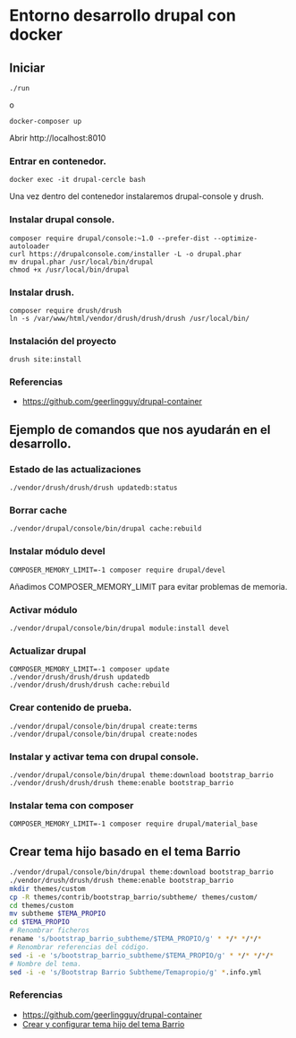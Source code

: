 # Entorno desarrollo drupal con docker

## Iniciar 

`./run`

o

`docker-composer up`

Abrir http://localhost:8010

### Entrar en contenedor.

`docker exec -it drupal-cercle bash`

Una vez dentro del contenedor instalaremos drupal-console y drush.

### Instalar drupal console.

```
composer require drupal/console:~1.0 --prefer-dist --optimize-autoloader
curl https://drupalconsole.com/installer -L -o drupal.phar
mv drupal.phar /usr/local/bin/drupal
chmod +x /usr/local/bin/drupal
```

### Instalar drush.

```
composer require drush/drush
ln -s /var/www/html/vendor/drush/drush/drush /usr/local/bin/
```

### Instalación del proyecto

`drush site:install`

### Referencias

- https://github.com/geerlingguy/drupal-container

## Ejemplo de comandos que nos ayudarán en el desarrollo.

### Estado de las actualizaciones

`./vendor/drush/drush/drush updatedb:status`

### Borrar cache

```
./vendor/drupal/console/bin/drupal cache:rebuild
```

### Instalar módulo devel

```
COMPOSER_MEMORY_LIMIT=-1 composer require drupal/devel
```

Añadimos COMPOSER_MEMORY_LIMIT para evitar problemas de memoria.

### Activar módulo

```
./vendor/drupal/console/bin/drupal module:install devel
```

### Actualizar drupal

```
COMPOSER_MEMORY_LIMIT=-1 composer update
./vendor/drush/drush/drush updatedb
./vendor/drush/drush/drush cache:rebuild
```

### Crear contenido de prueba.

```
./vendor/drupal/console/bin/drupal create:terms
./vendor/drupal/console/bin/drupal create:nodes
```

### Instalar y activar tema con drupal console.

```
./vendor/drupal/console/bin/drupal theme:download bootstrap_barrio
./vendor/drush/drush/drush theme:enable bootstrap_barrio
```

### Instalar tema con composer

`COMPOSER_MEMORY_LIMIT=-1 composer require drupal/material_base`



## Crear tema hijo basado en el tema Barrio

```bash
./vendor/drupal/console/bin/drupal theme:download bootstrap_barrio
./vendor/drush/drush/drush theme:enable bootstrap_barrio
mkdir themes/custom
cp -R themes/contrib/bootstrap_barrio/subtheme/ themes/custom/
cd themes/custom
mv subtheme $TEMA_PROPIO
cd $TEMA_PROPIO
# Renombrar ficheros
rename 's/bootstrap_barrio_subtheme/$TEMA_PROPIO/g' * */* */*/*
# Renombrar referencias del código.
sed -i -e 's/bootstrap_barrio_subtheme/$TEMA_PROPIO/g' * */* */*/*
# Nombre del tema.
sed -i -e 's/Bootstrap Barrio Subtheme/Temapropio/g' *.info.yml
```



### Referencias

- https://github.com/geerlingguy/drupal-container
- [Crear y configurar tema hijo del tema Barrio](https://www.youtube.com/watch?v=D5A_aFdlWEs)


